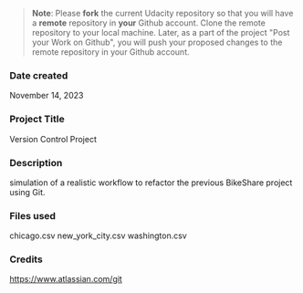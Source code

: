 >**Note**: Please **fork** the current Udacity repository so that you will have a **remote** repository in **your** Github account. Clone the remote repository to your local machine. Later, as a part of the project "Post your Work on Github", you will push your proposed changes to the remote repository in your Github account.

### Date created
November 14, 2023

### Project Title
Version Control Project

### Description
simulation of a realistic workflow to refactor the previous BikeShare project using Git. 

### Files used
chicago.csv
new_york_city.csv
washington.csv

### Credits
https://www.atlassian.com/git

